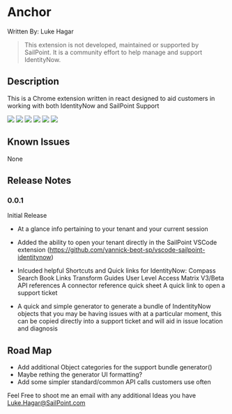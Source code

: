 # Anchor
Written By: Luke Hagar

> This extension is not developed, maintained or supported by SailPoint. 
> It is a community effort to help manage and support IdentityNow.

## Description

This is a Chrome extension written in react designed to aid customers in working with both IdentityNow and SailPoint Support

![](https://github.com/luke-hagar-sp/anchor/blob/master/readme-contents/Screen%20Shot%201.png)
![](https://github.com/luke-hagar-sp/anchor/blob/master/readme-contents/Screen%20Shot%202.png)
![](https://github.com/luke-hagar-sp/anchor/blob/master/readme-contents/Screen%20Shot%203.png)
![](https://github.com/luke-hagar-sp/anchor/blob/master/readme-contents/Screen%20Shot%204.png)
![](https://github.com/luke-hagar-sp/anchor/blob/master/readme-contents/Screen%20Shot%205.png)
![](https://github.com/luke-hagar-sp/anchor/blob/master/readme-contents/Screen%20Shot%206.png)

## Known Issues

None

## Release Notes

### 0.0.1
Initial Release
- At a glance info pertaining to your tenant and your current session
- Added the ability to open your tenant directly in the SailPoint VSCode extension (https://github.com/yannick-beot-sp/vscode-sailpoint-identitynow)
- Inlcuded helpful Shortcuts and Quick links for IdentityNow:
Compass Search
Book Links
Transform Guides
User Level Access Matrix
V3/Beta API references
A connector reference quick sheet
A quick link to open a support ticket

- A quick and simple generator to generate a bundle of IndentityNow objects that you may be having issues with at a particular moment, this can be copied directly into a support ticket and will aid in issue location and diagnosis


## Road Map
- Add additional Object categories for the support bundle generator()
- Maybe rething the generator UI formatting?
- Add some simpler standard/common API calls customers use often

Feel Free to shoot me an email with any additional Ideas you have Luke.Hagar@SailPoint.com
